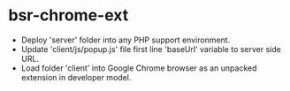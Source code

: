 # bsr-chrome-ext
  + Deploy 'server' folder into any PHP support environment.
  + Update 'client/js/popup.js' file first line 'baseUrl' variable to server side URL.
  + Load folder 'client' into Google Chrome browser as an unpacked extension in developer model.
